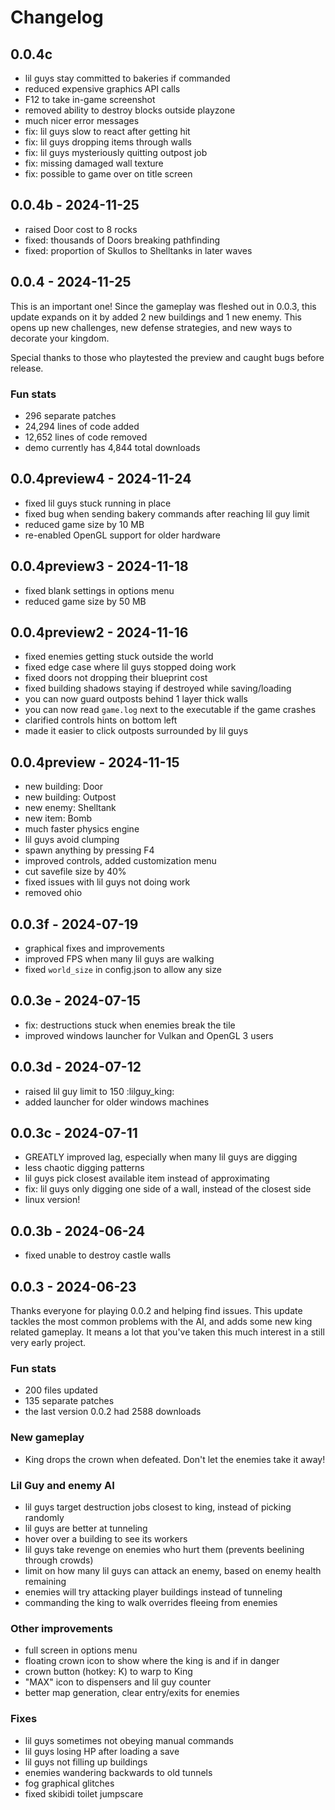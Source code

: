 # Changelog

## 0.0.4c

- lil guys stay committed to bakeries if commanded
- reduced expensive graphics API calls
- F12 to take in-game screenshot
- removed ability to destroy blocks outside playzone
- much nicer error messages
- fix: lil guys slow to react after getting hit
- fix: lil guys dropping items through walls
- fix: lil guys mysteriously quitting outpost job
- fix: missing damaged wall texture
- fix: possible to game over on title screen

## 0.0.4b - 2024-11-25

- raised Door cost to 8 rocks
- fixed: thousands of Doors breaking pathfinding
- fixed: proportion of Skullos to Shelltanks in later waves

## 0.0.4 - 2024-11-25

This is an important one! Since the gameplay was fleshed out in 0.0.3, this update 
expands on it by added 2 new buildings and 1 new enemy. This opens up new
challenges, new defense strategies, and new ways to decorate your kingdom.

Special thanks to those who playtested the preview and caught bugs before release.

### Fun stats
- 296 separate patches
- 24,294 lines of code added
- 12,652 lines of code removed
- demo currently has 4,844 total downloads

## 0.0.4preview4 - 2024-11-24

- fixed lil guys stuck running in place
- fixed bug when sending bakery commands after reaching lil guy limit
- reduced game size by 10 MB
- re-enabled OpenGL support for older hardware

## 0.0.4preview3 - 2024-11-18

- fixed blank settings in options menu
- reduced game size by 50 MB

## 0.0.4preview2 - 2024-11-16

- fixed enemies getting stuck outside the world
- fixed edge case where lil guys stopped doing work
- fixed doors not dropping their blueprint cost
- fixed building shadows staying if destroyed while saving/loading
- you can now guard outposts behind 1 layer thick walls
- you can now read `game.log` next to the executable if the game crashes
- clarified controls hints on bottom left
- made it easier to click outposts surrounded by lil guys

## 0.0.4preview - 2024-11-15

- new building: Door
- new building: Outpost
- new enemy: Shelltank
- new item: Bomb
- much faster physics engine
- lil guys avoid clumping
- spawn anything by pressing F4
- improved controls, added customization menu
- cut savefile size by 40%
- fixed issues with lil guys not doing work
- removed ohio

## 0.0.3f - 2024-07-19

- graphical fixes and improvements
- improved FPS when many lil guys are walking
- fixed `world_size` in config.json to allow any size

## 0.0.3e - 2024-07-15

- fix: destructions stuck when enemies break the tile
- improved windows launcher for Vulkan and OpenGL 3 users

## 0.0.3d - 2024-07-12

- raised lil guy limit to 150 :lilguy_king:
- added launcher for older windows machines

## 0.0.3c - 2024-07-11 

- GREATLY improved lag, especially when many lil guys are digging
- less chaotic digging patterns
- lil guys pick closest available item instead of approximating
- fix: lil guys only digging one side of a wall, instead of the closest side
- linux version!

## 0.0.3b - 2024-06-24

- fixed unable to destroy castle walls

## 0.0.3 - 2024-06-23

Thanks everyone for playing 0.0.2 and helping find issues. This update tackles the most common problems with the AI, and adds some new king related gameplay. It means a lot that you've taken this much interest in a still very early project.

### Fun stats
- 200 files updated
- 135 separate patches
- the last version 0.0.2 had 2588 downloads

### New gameplay
- King drops the crown when defeated. Don't let the enemies take it away! 

### Lil Guy and enemy AI
- lil guys target destruction jobs closest to king, instead of picking randomly
- lil guys are better at tunneling
- hover over a building to see its workers
- lil guys take revenge on enemies who hurt them (prevents beelining through crowds) 
- limit on how many lil guys can attack an enemy, based on enemy health remaining
- enemies will try attacking player buildings instead of tunneling
- commanding the king to walk overrides fleeing from enemies 

### Other improvements
- full screen in options menu
- floating crown icon to show where the king is and if in danger
- crown button (hotkey: K) to warp to King
- "MAX" icon to dispensers and lil guy counter
- better map generation, clear entry/exits for enemies

### Fixes
- lil guys sometimes not obeying manual commands
- lil guys losing HP after loading a save
- lil guys not filling up buildings
- enemies wandering backwards to old tunnels
- fog graphical glitches
- fixed skibidi toilet jumpscare